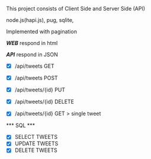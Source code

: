 This project consists of Client Side and Server Side (API)

 node.js(hapi.js), pug, sqlite,  
 
 Implemented with pagination


***WEB*** respond in html


***API*** respond in JSON

- [x] /api/tweets GET

- [x] /api/tweets POST

- [x] /api/tweets/{id} PUT

- [x] /api/tweets/{id} DELETE

- [x] /api/tweets/{id} GET > single tweet


*** SQL ***

- [x] SELECT TWEETS
- [x] UPDATE TWEETS
- [x] DELETE TWEETS
